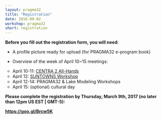 ```yaml
---
layout: pragma32
title: "Registration"
date: 2016-09-02
workshop: pragma32
short: registration
---
```


**Before you fill out the registration form, you will need**:

* A profile picture ready for upload (for PRAGMA32 e-program book) 

* Overview of the week of April 10~15 meetings:
<ul type="circle">
 <li>April 10-11: <a href="http://www.globalcentra.org/centra2/" target="_blank">CENTRA 2 All-Hands</a></li>
 <li>April 12: <a href="http://www.globalcentra.org/suntowns2017/" target="_blank">SUNTOWNS Workshop</a></li>
 <li>April 12-14: PRAGMA32 & Lake Modeling Workshops</li>
 <li>April 15: (optional) cultural day</li>
</ul>
<p> </p>

<strong>Please complete the registration by Thursday, March 9th, 2017 (no later than 12pm US EST | GMT-5)<strong>:

<a href="https://goo.gl/Brcw5K" target="_blank">https://goo.gl/Brcw5K</a> 
